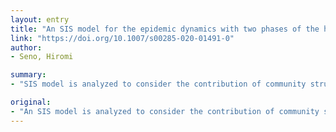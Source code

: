```yaml
---
layout: entry
title: "An SIS model for the epidemic dynamics with two phases of the human day-to-day activity"
link: "https://doi.org/10.1007/s00285-020-01491-0"
author:
- Seno, Hiromi

summary:
- "SIS model is analyzed to consider the contribution of community structure to the risk of the spread of a transmissible disease. We assume that the community is classified into two subpopulations: commuter and non-commuter, of which the commuter has two phases of the day-to-day activity: private and social. Using mass-action and ratio-dependent types for the infection force, we take account of the combination of contact patterns in two phases."

original:
- "An SIS model is analyzed to consider the contribution of community structure to the risk of the??spread of a transmissible disease. We focus on the human day-to-day activity introduced by commuting to a central place for the social activity. We assume that the community is classified into two subpopulations: commuter and non-commuter, of which the commuter has two phases of the day-to-day activity: private and social. Further we take account of the combination of contact patterns in two phases, making use of mass-action and ratio-dependent types for the infection force. We investigate the dependence of the basic reproduction number on the commuter ratio and the daily expected duration at the social phase as essential factors characterizing the community structure, and show that the dependence is significantly affected by the combination of contact patterns, and that the difference in the commuter ratio could make the risk of the spread of a transmissible disease significantly different."
---
```


